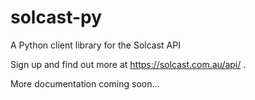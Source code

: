 # solcast-py
A Python client library for the Solcast API

Sign up and find out more at https://solcast.com.au/api/ .

More documentation coming soon...
